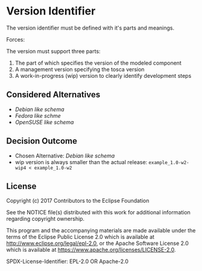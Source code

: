 # Version Identifier

The version identifier must be defined with it's parts and meanings.

Forces:

The version must support three parts:
1. The part of which specifies the version of the modeled component
2. A management version specifying the tosca version
3. A work-in-progress (wip) version to clearly identify development steps

## Considered Alternatives

* *Debian like schema*
* *Fedora like schme*
* *OpenSUSE like schema*

## Decision Outcome

* Chosen Alternative: *Debian like schema*
* wip version is always smaller than the actual release: `example_1.0-w2-wip4 < example_1.0-w2`

## License

Copyright (c) 2017 Contributors to the Eclipse Foundation

See the NOTICE file(s) distributed with this work for additional
information regarding copyright ownership.

This program and the accompanying materials are made available under the
terms of the Eclipse Public License 2.0 which is available at
http://www.eclipse.org/legal/epl-2.0, or the Apache Software License 2.0
which is available at https://www.apache.org/licenses/LICENSE-2.0.

SPDX-License-Identifier: EPL-2.0 OR Apache-2.0
